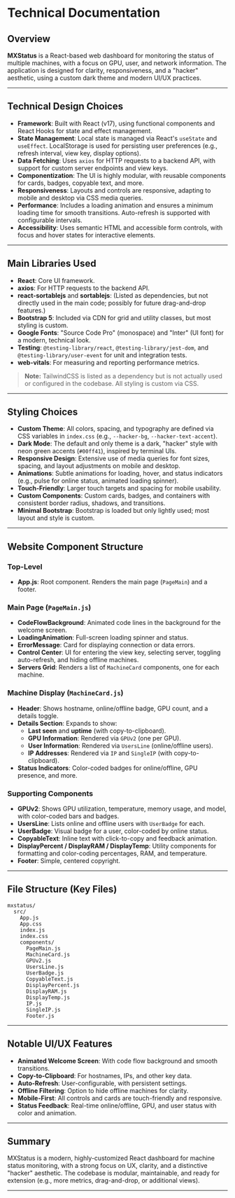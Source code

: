 # Technical Documentation

## Overview

**MXStatus** is a React-based web dashboard for monitoring the status of multiple machines, with a focus on GPU, user, and network information. The application is designed for clarity, responsiveness, and a "hacker" aesthetic, using a custom dark theme and modern UI/UX practices.

---

## Technical Design Choices

- **Framework**: Built with React (v17), using functional components and React Hooks for state and effect management.
- **State Management**: Local state is managed via React's `useState` and `useEffect`. LocalStorage is used for persisting user preferences (e.g., refresh interval, view key, display options).
- **Data Fetching**: Uses `axios` for HTTP requests to a backend API, with support for custom server endpoints and view keys.
- **Componentization**: The UI is highly modular, with reusable components for cards, badges, copyable text, and more.
- **Responsiveness**: Layouts and controls are responsive, adapting to mobile and desktop via CSS media queries.
- **Performance**: Includes a loading animation and ensures a minimum loading time for smooth transitions. Auto-refresh is supported with configurable intervals.
- **Accessibility**: Uses semantic HTML and accessible form controls, with focus and hover states for interactive elements.

---

## Main Libraries Used

- **React**: Core UI framework.
- **axios**: For HTTP requests to the backend API.
- **react-sortablejs** and **sortablejs**: (Listed as dependencies, but not directly used in the main code; possibly for future drag-and-drop features.)
- **Bootstrap 5**: Included via CDN for grid and utility classes, but most styling is custom.
- **Google Fonts**: "Source Code Pro" (monospace) and "Inter" (UI font) for a modern, technical look.
- **Testing**: `@testing-library/react`, `@testing-library/jest-dom`, and `@testing-library/user-event` for unit and integration tests.
- **web-vitals**: For measuring and reporting performance metrics.

> **Note:** TailwindCSS is listed as a dependency but is not actually used or configured in the codebase. All styling is custom via CSS.

---

## Styling Choices

- **Custom Theme**: All colors, spacing, and typography are defined via CSS variables in `index.css` (e.g., `--hacker-bg`, `--hacker-text-accent`).
- **Dark Mode**: The default and only theme is a dark, "hacker" style with neon green accents (`#00ff41`), inspired by terminal UIs.
- **Responsive Design**: Extensive use of media queries for font sizes, spacing, and layout adjustments on mobile and desktop.
- **Animations**: Subtle animations for loading, hover, and status indicators (e.g., pulse for online status, animated loading spinner).
- **Touch-Friendly**: Larger touch targets and spacing for mobile usability.
- **Custom Components**: Custom cards, badges, and containers with consistent border radius, shadows, and transitions.
- **Minimal Bootstrap**: Bootstrap is loaded but only lightly used; most layout and style is custom.

---

## Website Component Structure

### Top-Level

- **App.js**: Root component. Renders the main page (`PageMain`) and a footer.

### Main Page (`PageMain.js`)

- **CodeFlowBackground**: Animated code lines in the background for the welcome screen.
- **LoadingAnimation**: Full-screen loading spinner and status.
- **ErrorMessage**: Card for displaying connection or data errors.
- **Control Center**: UI for entering the view key, selecting server, toggling auto-refresh, and hiding offline machines.
- **Servers Grid**: Renders a list of `MachineCard` components, one for each machine.

### Machine Display (`MachineCard.js`)

- **Header**: Shows hostname, online/offline badge, GPU count, and a details toggle.
- **Details Section**: Expands to show:
  - **Last seen** and **uptime** (with copy-to-clipboard).
  - **GPU Information**: Rendered via `GPUv2` (one per GPU).
  - **User Information**: Rendered via `UsersLine` (online/offline users).
  - **IP Addresses**: Rendered via `IP` and `SingleIP` (with copy-to-clipboard).
- **Status Indicators**: Color-coded badges for online/offline, GPU presence, and more.

### Supporting Components

- **GPUv2**: Shows GPU utilization, temperature, memory usage, and model, with color-coded bars and badges.
- **UsersLine**: Lists online and offline users with `UserBadge` for each.
- **UserBadge**: Visual badge for a user, color-coded by online status.
- **CopyableText**: Inline text with click-to-copy and feedback animation.
- **DisplayPercent / DisplayRAM / DisplayTemp**: Utility components for formatting and color-coding percentages, RAM, and temperature.
- **Footer**: Simple, centered copyright.

---

## File Structure (Key Files)

```
mxstatus/
  src/
    App.js
    App.css
    index.js
    index.css
    components/
      PageMain.js
      MachineCard.js
      GPUv2.js
      UsersLine.js
      UserBadge.js
      CopyableText.js
      DisplayPercent.js
      DisplayRAM.js
      DisplayTemp.js
      IP.js
      SingleIP.js
      Footer.js
```

---

## Notable UI/UX Features

- **Animated Welcome Screen**: With code flow background and smooth transitions.
- **Copy-to-Clipboard**: For hostnames, IPs, and other key data.
- **Auto-Refresh**: User-configurable, with persistent settings.
- **Offline Filtering**: Option to hide offline machines for clarity.
- **Mobile-First**: All controls and cards are touch-friendly and responsive.
- **Status Feedback**: Real-time online/offline, GPU, and user status with color and animation.

---

## Summary

MXStatus is a modern, highly-customized React dashboard for machine status monitoring, with a strong focus on UX, clarity, and a distinctive "hacker" aesthetic. The codebase is modular, maintainable, and ready for extension (e.g., more metrics, drag-and-drop, or additional views).

---